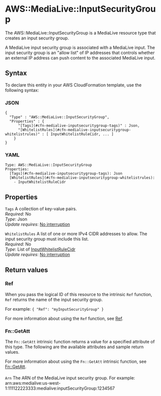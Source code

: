 # AWS::MediaLive::InputSecurityGroup<a name="aws-resource-medialive-inputsecuritygroup"></a>

 The AWS::MediaLive::InputSecurityGroup is a MediaLive resource type that creates an input security group\. 

 A MediaLive input security group is associated with a MediaLive input\. The input security group is an "allow list" of IP addresses that controls whether an external IP address can push content to the associated MediaLive input\. 

## Syntax<a name="aws-resource-medialive-inputsecuritygroup-syntax"></a>

To declare this entity in your AWS CloudFormation template, use the following syntax:

### JSON<a name="aws-resource-medialive-inputsecuritygroup-syntax.json"></a>

```
{
  "Type" : "AWS::MediaLive::InputSecurityGroup",
  "Properties" : {
      "[Tags](#cfn-medialive-inputsecuritygroup-tags)" : Json,
      "[WhitelistRules](#cfn-medialive-inputsecuritygroup-whitelistrules)" : [ InputWhitelistRuleCidr, ... ]
    }
}
```

### YAML<a name="aws-resource-medialive-inputsecuritygroup-syntax.yaml"></a>

```
Type: AWS::MediaLive::InputSecurityGroup
Properties: 
  [Tags](#cfn-medialive-inputsecuritygroup-tags): Json
  [WhitelistRules](#cfn-medialive-inputsecuritygroup-whitelistrules): 
    - InputWhitelistRuleCidr
```

## Properties<a name="aws-resource-medialive-inputsecuritygroup-properties"></a>

`Tags`  <a name="cfn-medialive-inputsecuritygroup-tags"></a>
A collection of key\-value pairs\.  
*Required*: No  
*Type*: Json  
*Update requires*: [No interruption](https://docs.aws.amazon.com/AWSCloudFormation/latest/UserGuide/using-cfn-updating-stacks-update-behaviors.html#update-no-interrupt)

`WhitelistRules`  <a name="cfn-medialive-inputsecuritygroup-whitelistrules"></a>
A list of one or more IPv4 CIDR addresses to allow\. The input security group must include this list\.  
*Required*: No  
*Type*: List of [InputWhitelistRuleCidr](aws-properties-medialive-inputsecuritygroup-inputwhitelistrulecidr.md)  
*Update requires*: [No interruption](https://docs.aws.amazon.com/AWSCloudFormation/latest/UserGuide/using-cfn-updating-stacks-update-behaviors.html#update-no-interrupt)

## Return values<a name="aws-resource-medialive-inputsecuritygroup-return-values"></a>

### Ref<a name="aws-resource-medialive-inputsecuritygroup-return-values-ref"></a>

When you pass the logical ID of this resource to the intrinsic `Ref` function, `Ref` returns the name of the input security group\.

For example: `{ "Ref": "myInputSecurityGroup" }`

For more information about using the `Ref` function, see [Ref](https://docs.aws.amazon.com/AWSCloudFormation/latest/UserGuide/intrinsic-function-reference-ref.html)\.

### Fn::GetAtt<a name="aws-resource-medialive-inputsecuritygroup-return-values-fn--getatt"></a>

The `Fn::GetAtt` intrinsic function returns a value for a specified attribute of this type\. The following are the available attributes and sample return values\.

For more information about using the `Fn::GetAtt` intrinsic function, see [Fn::GetAtt](https://docs.aws.amazon.com/AWSCloudFormation/latest/UserGuide/intrinsic-function-reference-getatt.html)\.

#### <a name="aws-resource-medialive-inputsecuritygroup-return-values-fn--getatt-fn--getatt"></a>

`Arn`  <a name="Arn-fn::getatt"></a>
The ARN of the MediaLive input security group\. For example: arn:aws:medialive:us\-west\-1:111122223333:medialive:inputSecurityGroup:1234567